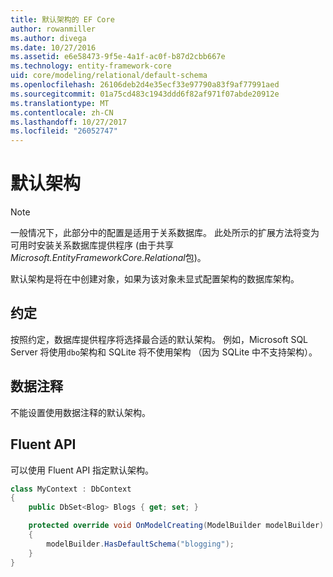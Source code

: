 ```yaml
---
title: 默认架构的 EF Core
author: rowanmiller
ms.author: divega
ms.date: 10/27/2016
ms.assetid: e6e58473-9f5e-4a1f-ac0f-b87d2cbb667e
ms.technology: entity-framework-core
uid: core/modeling/relational/default-schema
ms.openlocfilehash: 26106deb2d4e35ecf33e97790a83f9af77991aed
ms.sourcegitcommit: 01a75cd483c1943ddd6f82af971f07abde20912e
ms.translationtype: MT
ms.contentlocale: zh-CN
ms.lasthandoff: 10/27/2017
ms.locfileid: "26052747"
---
```

# <a name="default-schema"></a>默认架构

> [!NOTE]  
> 一般情况下，此部分中的配置是适用于关系数据库。 此处所示的扩展方法将变为可用时安装关系数据库提供程序 (由于共享*Microsoft.EntityFrameworkCore.Relational*包)。

默认架构是将在中创建对象，如果为该对象未显式配置架构的数据库架构。

## <a name="conventions"></a>约定

按照约定，数据库提供程序将选择最合适的默认架构。 例如，Microsoft SQL Server 将使用`dbo`架构和 SQLite 将不使用架构 （因为 SQLite 中不支持架构）。

## <a name="data-annotations"></a>数据注释

不能设置使用数据注释的默认架构。

## <a name="fluent-api"></a>Fluent API

可以使用 Fluent API 指定默认架构。

<!-- [!code-csharp[Main](samples/core/relational/Modeling/FluentAPI/Samples/Relational/DefaultSchema.cs?highlight=7)] -->
``` csharp
class MyContext : DbContext
{
    public DbSet<Blog> Blogs { get; set; }

    protected override void OnModelCreating(ModelBuilder modelBuilder)
    {
        modelBuilder.HasDefaultSchema("blogging");
    }
}
```
